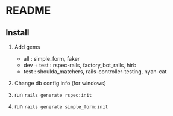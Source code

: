# README

## Install

1. Add gems
   - all : simple_form, faker
   - dev + test : rspec-rails, factory_bot_rails, hirb
   - test : shoulda_matchers, rails-controller-testing, nyan-cat

2. Change db config info (for windows)
3. run `rails generate rspec:init`
4. run `rails generate simple_form:init`